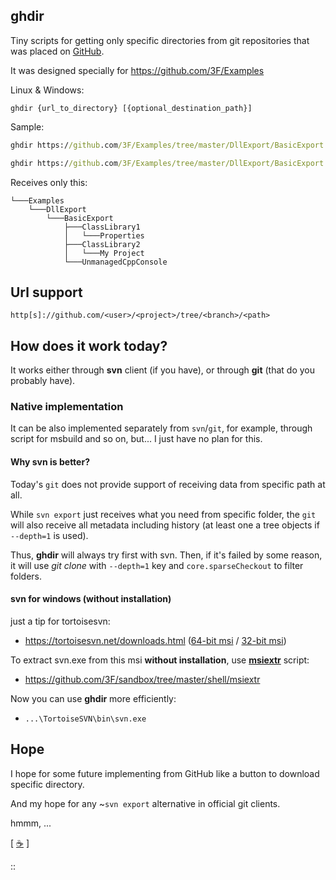 ## ghdir

Tiny scripts for getting only specific directories from git repositories that was placed on [GitHub](https://github.com/3F). 

It was designed specially for https://github.com/3F/Examples

Linux & Windows:

```
ghdir {url_to_directory} [{optional_destination_path}]
```

Sample:

```bat
ghdir https://github.com/3F/Examples/tree/master/DllExport/BasicExport
```

```bat
ghdir https://github.com/3F/Examples/tree/master/DllExport/BasicExport my/output/dir
```

Receives only this:

```
└───Examples
    └───DllExport
        └───BasicExport
            ├───ClassLibrary1
            │   └───Properties
            ├───ClassLibrary2
            │   └───My Project
            └───UnmanagedCppConsole
```

## Url support

```
http[s]://github.com/<user>/<project>/tree/<branch>/<path>
```

## How does it work today?

It works either through **svn** client (if you have), or through **git** (that do you probably have).

### Native implementation

It can be also implemented separately from `svn`/`git`, for example, through script for msbuild and so on, but... I just have no plan for this.

#### Why svn is better?

Today's `git` does not provide support of receiving data from specific path at all.

While `svn export` just receives what you need from specific folder, the `git` will also receive all metadata including history (at least one a tree objects if `--depth=1` is used).

Thus, **ghdir** will always try first with svn. Then, if it's failed by some reason, it will use *git clone* with `--depth=1` key  and `core.sparseCheckout` to filter folders.

#### svn for windows (without installation)

just a tip for tortoisesvn:

* https://tortoisesvn.net/downloads.html ([64-bit msi](https://osdn.net/projects/tortoisesvn/storage/1.10.1/Application/TortoiseSVN-1.10.1.28295-x64-svn-1.10.2.msi) / [32-bit msi](https://osdn.net/projects/tortoisesvn/storage/1.10.1/Application/TortoiseSVN-1.10.1.28295-win32-svn-1.10.2.msi))

To extract svn.exe from this msi **without installation**, use **[msiextr](https://github.com/3F/sandbox/tree/master/shell/msiextr)** script:

* https://github.com/3F/sandbox/tree/master/shell/msiextr

Now you can use **ghdir** more efficiently:

* `...\TortoiseSVN\bin\svn.exe`


## Hope

I hope for some future implementing from GitHub like a button to download specific directory. 

And my hope for any ~`svn export` alternative in official git clients.

hmmm, ...

[ [☕](https://3F.github.io/Donation/) ]

::